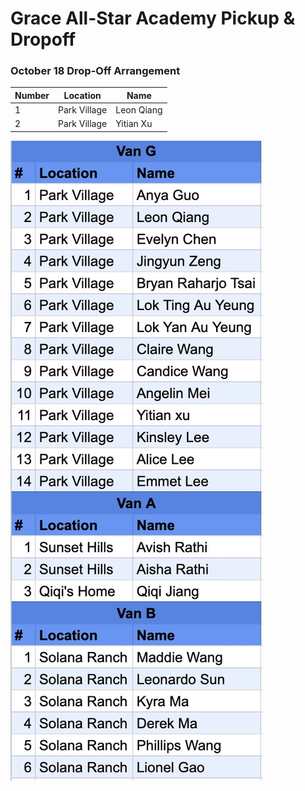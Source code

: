 # Grace All-Star Academy Pickup & Dropoff

### October 18 Drop-Off Arrangement

| Number      | Location | Name |
| ----------- | ----------- | ----------- |
| 1      | Park Village     | Leon Qiang |
| 2   | Park Village        | Yitian Xu |

![image](1697668164453.jpg)